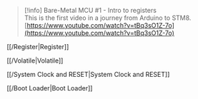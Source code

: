 > [!info] Bare-Metal MCU #1 - Intro to registers  
> This is the first video in a journey from Arduino to STM8.  
> [https://www.youtube.com/watch?v=tBq3sO1Z-7o](https://www.youtube.com/watch?v=tBq3sO1Z-7o)  

[[/Register|Register]]

[[/Volatile|Volatile]]

[[/System Clock and RESET|System Clock and RESET]]

[[/Boot Loader|Boot Loader]]